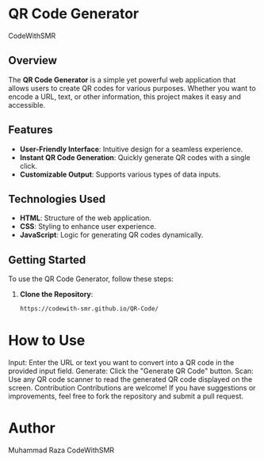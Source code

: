 # QR Code Generator
CodeWithSMR


## Overview
The **QR Code Generator** is a simple yet powerful web application that allows users to create QR codes for various purposes. Whether you want to encode a URL, text, or other information, this project makes it easy and accessible.

## Features
- **User-Friendly Interface**: Intuitive design for a seamless experience.
- **Instant QR Code Generation**: Quickly generate QR codes with a single click.
- **Customizable Output**: Supports various types of data inputs.

## Technologies Used
- **HTML**: Structure of the web application.
- **CSS**: Styling to enhance user experience.
- **JavaScript**: Logic for generating QR codes dynamically.

## Getting Started
To use the QR Code Generator, follow these steps:

1. **Clone the Repository**:
   ```bash
   https://codewith-smr.github.io/QR-Code/


# How to Use
Input: Enter the URL or text you want to convert into a QR code in the provided input field.
Generate: Click the "Generate QR Code" button.
Scan: Use any QR code scanner to read the generated QR code displayed on the screen.
Contribution
Contributions are welcome! If you have suggestions or improvements, feel free to fork the repository and submit a pull request.

# Author
Muhammad Raza
CodeWithSMR
  

